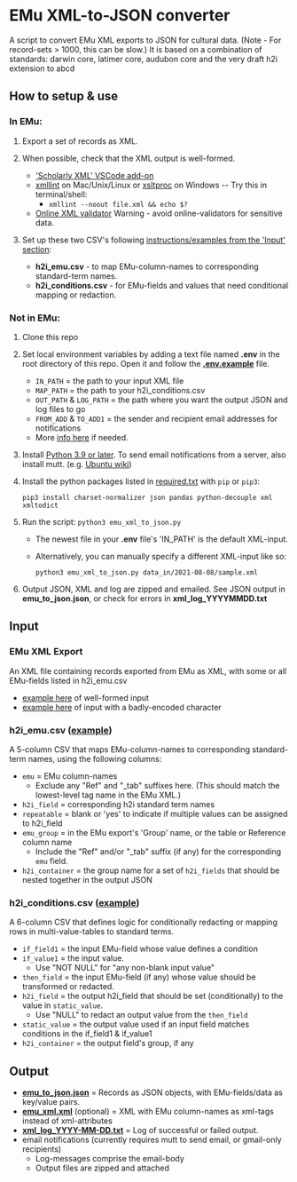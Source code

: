 # EMu XML-to-JSON converter
A script to convert EMu XML exports to JSON for cultural data. (Note - For record-sets > 1000, this can be slow.)
It is based on a combination of standards: darwin core, latimer core, audubon core and the very draft h2i extension to abcd


## How to setup & use

### In EMu:
1. Export a set of records as XML.  

2. When possible, check that the XML output is well-formed.
    - ['Scholarly XML' VSCode add-on](https://marketplace.visualstudio.com/items?itemName=raffazizzi.sxml)
    - [xmllint](http://xmlsoft.org/xmllint.html#diagnostics) on Mac/Unix/Linux or [xsltproc](https://community.chocolatey.org/packages/xsltproc#individual) on Windows -- Try this in terminal/shell: 
        - `xmllint --noout file.xml && echo $?`
    - [Online XML validator](https://www.w3schools.com/xml/xml_validator.asp)
        Warning -  avoid online-validators for sensitive data.

3. Set up these two CSV's following [instructions/examples from the 'Input' section](#input):
    - **h2i_emu.csv** - to map EMu-column-names to corresponding standard-term names. 
    - **h2i_conditions.csv** - for EMu-fields and values that need conditional mapping or redaction.


### Not in EMu:

1. Clone this repo

2. Set local environment variables by adding a text file named **.env** in the root directory of this repo. Open it and follow the [**.env.example**](https://github.com/fieldmuseum/EMu-xml-to-json/blob/main/.env.example) file. 
    - `IN_PATH` = the path to your input XML file
    - `MAP_PATH` = the path to your h2i_conditions.csv
    - `OUT_PATH` & `LOG_PATH` = the path where you want the output JSON and log files to go
    - `FROM_ADD` & `TO_ADD1` = the sender and recipient email addresses for notifications
    - More [info here](https://able.bio/rhett/how-to-set-and-get-environment-variables-in-python--274rgt5) if needed.

3. Install [Python 3.9 or later](https://www.python.org/downloads/). To send email notifications from a server, also install mutt. (e.g. [Ubuntu wiki](https://wiki.ubuntu.com/Mutt))

4. Install the python packages listed in [required.txt](https://github.com/fieldmuseum/EMu-xml-to-json/blob/main/required.txt) with `pip` or `pip3`:

    `pip3 install charset-normalizer json pandas python-decouple xml xmltodict`

5. Run the script:  `python3 emu_xml_to_json.py`

    - The newest file in your **.env** file's 'IN_PATH' is the default XML-input.
    - Alternatively, you can manually specify a different XML-input like so:

        `python3 emu_xml_to_json.py data_in/2021-08-08/sample.xml`

6. Output JSON, XML and log are zipped and emailed.
    See JSON output in **emu_to_json.json**, or check for errors in **xml_log_YYYYMMDD.txt**

## Input
### EMu XML Export
An XML file containing records exported from EMu as XML, with some or all EMu-fields listed in h2i_emu.csv
- [example here](https://github.com/fieldmuseum/EMu-xml-to-json/blob/main/data_in/2021-8-15/sample2.xml) of well-formed input
- [example here](https://github.com/fieldmuseum/EMu-xml-to-json/blob/main/data_in/2021-08-08/sample_bad.xml) of input with a badly-encoded character

### h2i_emu.csv ([example](https://github.com/fieldmuseum/EMu-xml-to-json/blob/main/mappings/h2i_emu.csv))
A 5-column CSV that maps EMu-column-names to corresponding standard-term names, using the following columns:
- `emu` = EMu column-names
    - Exclude any "Ref" and "\_tab" suffixes here. (This should match the lowest-level tag name in the EMu XML.)
- `h2i_field` = corresponding h2i standard term names
- `repeatable` = blank or 'yes' to indicate if multiple values can be assigned to h2i_field
- `emu_group` = in the EMu export's 'Group' name, or the table or Reference column name 
    - Include the "Ref" and/or "\_tab" suffix (if any) for the corresponding `emu` field.
- `h2i_container` = the group name for a set of `h2i_fields` that should be nested together in the output JSON

### h2i_conditions.csv ([example](https://github.com/fieldmuseum/EMu-xml-to-json/blob/main/mappings/h2i_conditions.csv))
A 6-column CSV that defines logic for conditionally redacting or mapping rows in multi-value-tables to standard terms.
-  `if_field1` = the input EMu-field whose value defines a condition
-  `if_value1` = the input value. 
    -  Use "NOT NULL" for "any non-blank input value"
-  `then_field` = the input EMu-field (if any) whose value should be transformed or redacted.
-  `h2i_field` = the output h2i_field that should be set (conditionally) to the value in `static_value`. 
    -  Use "NULL" to redact an output value from the `then_field`
-  `static_value` = the output value used if an input field matches conditions in the if_field1 & if_value1
-  `h2i_container` = the output field's group, if any

## Output
- [**emu_to_json.json**](https://github.com/fieldmuseum/EMu-xml-to-json/blob/main/sample_data_out/emu_to_json.json) = Records as JSON objects, with EMu-fields/data as key/value pairs.
- [**emu_xml.xml**](https://github.com/fieldmuseum/EMu-xml-to-json/blob/main/sample_data_out/emu_xml.xml) (optional) = XML with EMu column-names as xml-tags instead of xml-attributes
- [**xml_log_YYYY-MM-DD.txt**](https://github.com/fieldmuseum/EMu-xml-to-json/blob/main/log/xml_log_2021-07-24.txt) = Log of successful or failed output. 
- email notifications (currently requires mutt to send email, or gmail-only recipients)
    - Log-messages comprise the email-body
    - Output files are zipped and attached
